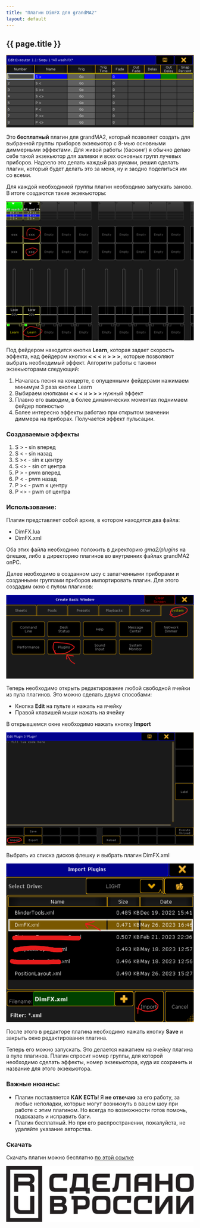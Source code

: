 ```yaml
---
title: "Плагин DimFX для grandMA2"
layout: default
---
```


## {{ page.title }}
![](dimfx.png)

Это **бесплатный** плагин для grandMA2, который позволяет создать для выбранной группы приборов экзекьютор с 8-мью основными диммерными эффектами. Для живой работы (баскинг) я обычно делаю себе такой 
экзекьютор для заливки и всех основных групп лучевых приборов. Надоело это делать каждый раз руками, решил сделать плагин, который будет делать это за меня, ну и заодно поделиться им со всеми.

Для каждой необходимой группы плагин необходимо запускать заново. В итоге создаются такие экзекьюторы:

![](exec.png)

Под фейдером находится кнопка **Learn**, которая задает скорость эффекта, над фейдером кнопки **< < <** и **> > >**, которые позволяют выбрать необходимый эффект. Алгоритм работы с такими экзекьюторами следующий:

1. Началась песня на концерте, с опущенными фейдерами нажимаем минимум 3 раза кнопки Learn
1. Выбираем кнопками **< < <** и **> > >** нужный эффект
1. Плавно его выводим, в более динамических моментах поднимаем фейдер полностью
1. Более интересно эффекты работаю при открытом значении диммера на приборах. Получается эффект пульсации.

### Создаваемые эффекты

1. S > - sin вперед
1. S < - sin назад
1. S >< - sin к центру
1. S <> - sin от центра
1. P > - pwm вперед
1. P < - pwm назад
1. P >< - pwm к центру
1. P <> - pwm от центра

### Использование:
Плагин представляет собой архив, в котором находятся два файла:

- DimFX.lua
- DimFX.xml

Оба этих файла необходимо положить в директорию *gma2/plugins* на флешке, либо в директорию плагинов во внутренних файлах grandMA2 onPC.

Далее необходимо в созданном шоу с запатченными приборами и созданными группами приборов импортировать плагин. Для этого создадим окно с пулом плагинов:

![](plugin-window.png)

Теперь необходимо открыть редактирование любой свободной ячейки из пула плагинов. Это можно сделать двумя способами:

- Кнопка **Edit** на пульте и нажать на ячейку
- Правой клавишей мыши нажать на ячейку

В открывшемся окне необходимо нажать кнопку **Import**

![](import.png)

Выбрать из списка дисков флешку и выбрать плагин DimFX.xml

![](choose.png)

После этого в редакторе плагина необходимо нажать кнопку **Save** и закрыть окно редактирования плагина.

Теперь его можно запускать. Это делается нажатием на ячейку плагина в пуле плагинов. Плагин спросит номер группы, для которой необходимо сделать эффекты, номер экзекьютора, куда их сохранить и название для этого экзекьютора.


### Важные нюансы:

- Плагин поставляется **КАК ЕСТЬ**! Я **не отвечаю** за его работу, за любые неполадки, которые могут возникнуть в вашем шоу при работе с этим плагином. Но всегда по возможности готов помочь, подсказать и исправить баги.
- Плагин бесплатный. Но при его распространении, пожалуйста, не удаляйте указание авторства.

### Скачать

Скачать плагин можно бесплатно [по этой ссылке](DimFX.zip)

![](made-in-russia-sign-ru.svg)